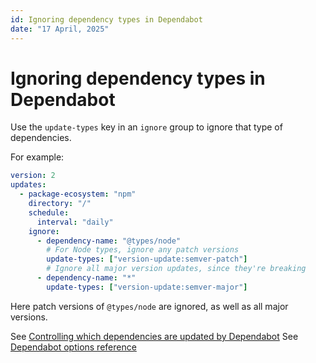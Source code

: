 ```yaml
---
id: Ignoring dependency types in Dependabot
date: "17 April, 2025"
---
```


# Ignoring dependency types in Dependabot

Use the `update-types` key in an `ignore` group to ignore that type of dependencies.

For example:
```yaml
version: 2
updates:
  - package-ecosystem: "npm"
    directory: "/"
    schedule:
      interval: "daily"
    ignore:
      - dependency-name: "@types/node"
        # For Node types, ignore any patch versions
        update-types: ["version-update:semver-patch"]
        # Ignore all major version updates, since they're breaking
      - dependency-name: "*"
        update-types: ["version-update:semver-major"]
```


Here patch versions of `@types/node` are ignored, as well as all major versions.

See [Controlling which dependencies are updated by Dependabot](https://docs.github.com/en/code-security/dependabot/dependabot-version-updates/controlling-dependencies-updated#specifying-the-semantic-versioning-level-to-ignore)
See [Dependabot options reference](https://docs.github.com/en/code-security/dependabot/working-with-dependabot/dependabot-options-reference#update-types-groups)
